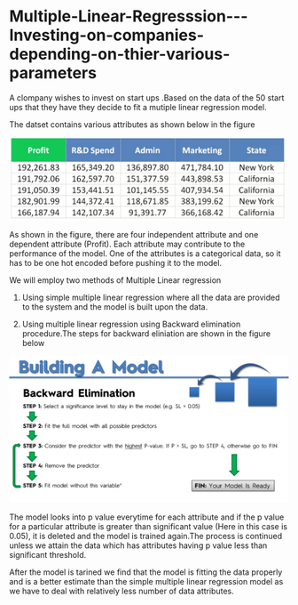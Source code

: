 # Multiple-Linear-Regresssion---Investing-on-companies-depending-on-thier-various-parameters


A clompany wishes to invest on start ups .Based on the data of the 50 start ups that they have they decide to fit a mutiple linear regression model.

The datset contains various attributes as shown below in the figure

<img src="images/mlr.png" width ="500" >

As shown in the figure, there are four independent attribute and one dependent attribute (Profit). Each attribute may contribute to the performance of the model. One of the attributes is a categorical data, so it has to be one hot encoded before pushing it to the model.

We will employ two methods of Multiple Linear regression 

1) Using simple multiple linear regression where all the data are provided to the system and the model is built upon the data.

2) Using multiple linear regression using Backward elimination procedure.The steps for backward eliniation are shown in the figure below

<img src="images/backwardElimination.png" width ="700" >

The model looks into p value everytime for each attribute and if the p value for a particular attribute is greater than significant value (Here in this case is 0.05), it is deleted and the model is trained again.The process is continued unless we attain the data which has attributes having p value less than significant threshold.

After the model is tarined we find that the model is fitting the data properly and is a better estimate than the simple multiple linear regression model as we have to deal with relatively less number of data attributes.

